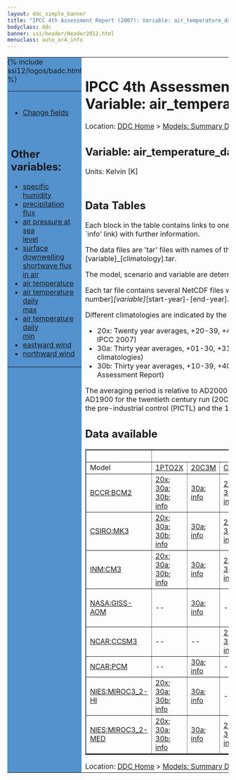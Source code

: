 ```yaml
---
layout: ddc_simple_banner
title: "IPCC 4th Assessment Report (2007): Variable: air_temperature_daily_max"
bodyclass: ddc
banner: ssi/header/Header2012.html
menuclass: auto_ar4_info
---
```



<table width="100%" border="0" cellspacing="0" cellpadding="0" style="border-collapse: collapse;">
<tr style="margin:0;padding:0;border:0;">
<td style="margin:0;padding:0;border:0;height:1pt;width:150pt;background:#5492CD;" valign="top" >

<div id="lh-col2" class="auto_ar4_info">
<table class="menumain" bgcolor="#5492CD" cellspacing="0" width="100%" border="0">
<tr><td>

<br/>
<ul><li><a href="var-air_temperature_daily_max-change.html">Change fields</a></li></ul><br/>

<h2> Other variables:</h2>
<ul>
<li><a href="var-specific_humidity.html">specific humidity</a></li>
<li><a href="var-precipitation_flux.html">precipitation flux</a></li>
<li><a href="var-air_pressure_at_sea_level.html">air pressure at sea<br/> level</a></li>
<li><a href="var-surface_downwelling_shortwave_flux_in_air.html">surface downwelling<br/> shortwave flux in air</a></li>
<li><a href="var-air_temperature.html">air temperature</a></li>
<li><a href="var-air_temperature_daily_max.html">air temperature daily<br/> max</a></li>
<li><a href="var-air_temperature_daily_min.html">air temperature daily<br/> min</a></li>
<li><a href="var-eastward_wind.html">eastward wind</a></li>
<li><a href="var-northward_wind.html">northward wind</a></li>
</ul>

</td></tr> 
{% include ssi12/logos/badc.html %}
</table>
</div>
</td>
<td><h1>IPCC 4th Assessment Report (2007): Variable: air_temperature_daily_max</h1>

<!-- Breadcrumb1 -->
<div id="breadcrumb1" align="left">
Location: <a href="/index.html">DDC Home</a> > <a href="/sim/gcm_clim/">Models: Summary Data</a>
> <a href="/sim/gcm_clim/SRES_AR4/index.html">AR4 (2007): SRES scenarios</a>
</div>
<!-- End of Breadcrumb1 --><h2>Variable: air_temperature_daily_max</h2>
Units: Kelvin [K]<br/>

<br/>
<h2> Data Tables</h2>

Each block in the table contains links to one or more data files and
to one information page (the `info' link) with further information.
<p/>

The data files are 'tar' files with names of the form
[model]_[scenario]_[variable]_[climatology].tar.
<p/>

The model, scenario and variable are determined by the position in
the table.
<p/>

Each tar file contains several NetCDF files with names of the form:
[model]_[scenario]_[ensemble number]_[variable]_[start-year]-[end-year].nc.
<p/>

Different climatologies are indicated by the links within each table entry.
<ul>
<li>20x: Twenty year averages, +20-39, +46-65, +80-99, +180-199 (as used in Chapt. 10 of IPCC 2007)</li>
<li>30a: Thirty year averages, +01-30, +31-60, +61-90 (as used in the observational climatologies)</li>
<li>30b: Thirty year averages, +10-39, +40-69, +70-99 (for compatibility with the 3rd Assessment Report)</li>
</ul>
The averaging period is relative to AD2000 for SRES scenarios A1B, A2 and B1,
relative to AD1900 for the twentieth century run (20C3M) and relative to the
start of the experiment for the pre-industrial control (PICTL) and the
1PCTO2X and 1PCTO4X runs.
<p/>

<h2>Data available</h2>

<table class="data-table"  border="2">
<tr><td></td>
<td colspan="8" align="center">Scenario</td>
</tr>
<tr><td>Model</td>
      <td><a href="scenario-1PTO2X.html">1PTO2X</a></td>
      <td><a href="scenario-20C3M.html">20C3M</a></td>
      <td><a href="scenario-COMMIT.html">COMMIT</a></td>
      <td><a href="scenario-PICTL.html">PICTL</a></td>
      <td><a href="scenario-SRA1B.html">SRA1B</a></td>
      <td><a href="scenario-SRB1.html">SRB1</a></td>
      <td><a href="scenario-SRA2.html">SRA2</a></td>
      <td><a href="scenario-1PTO4X.html">1PTO4X</a></td>
</tr>
<tr><td class="data-table-col1"><a href="model-BCCR-BCM2.html">BCCR:BCM2</a></td>
      <td class="data-table-item">
      <a href="/cgi-bin/downl/ar4_nc/tasmax/BCM2_1PTO2X_tasmax_oc20x.tar">20x</a>;
      <a href="/cgi-bin/downl/ar4_nc/tasmax/BCM2_1PTO2X_tasmax_oc30a.tar">30a</a>;
      <a href="/cgi-bin/downl/ar4_nc/tasmax/BCM2_1PTO2X_tasmax_oc30b.tar">30b</a>;
      <a href="/ar4/info/BCCR-BCM2_1PTO2X_tasmax.html">info</a></td>
      <td class="data-table-item">
      <a href="/cgi-bin/downl/ar4_nc/tasmax/BCM2_20C3M_tasmax_c30a.tar">30a</a>;
      <a href="/ar4/info/BCCR-BCM2_20C3M_tasmax.html">info</a></td>
      <td class="data-table-item">
      <a href="/cgi-bin/downl/ar4_nc/tasmax/BCM2_COMMIT_tasmax_c20x.tar">20x</a>;
      <a href="/cgi-bin/downl/ar4_nc/tasmax/BCM2_COMMIT_tasmax_c30b.tar">30b</a>;
      <a href="/ar4/info/BCCR-BCM2_COMMIT_tasmax.html">info</a></td>
      <td class="data-table-item">
      <a href="/cgi-bin/downl/ar4_nc/tasmax/BCM2_PICTL_tasmax_oc20x.tar">20x</a>;
      <a href="/cgi-bin/downl/ar4_nc/tasmax/BCM2_PICTL_tasmax_oc30a.tar">30a</a>;
      <a href="/cgi-bin/downl/ar4_nc/tasmax/BCM2_PICTL_tasmax_oc30b.tar">30b</a>;
      <a href="/ar4/info/BCCR-BCM2_PICTL_tasmax.html">info</a></td>
      <td class="data-table-item">
      <a href="/cgi-bin/downl/ar4_nc/tasmax/BCM2_SRA1B_tasmax_c20x.tar">20x</a>;
      <a href="/cgi-bin/downl/ar4_nc/tasmax/BCM2_SRA1B_tasmax_c30b.tar">30b</a>;
      <a href="/ar4/info/BCCR-BCM2_SRA1B_tasmax.html">info</a></td>
      <td class="data-table-item">
      <a href="/cgi-bin/downl/ar4_nc/tasmax/BCM2_SRB1_tasmax_c20x.tar">20x</a>;
      <a href="/cgi-bin/downl/ar4_nc/tasmax/BCM2_SRB1_tasmax_c30b.tar">30b</a>;
      <a href="/ar4/info/BCCR-BCM2_SRB1_tasmax.html">info</a></td>
      <td class="data-table-empty">--</td>
      <td class="data-table-empty">--</td>
</tr>
<tr><td class="data-table-col1"><a href="model-CSIRO-MK3.html">CSIRO:MK3</a></td>
      <td class="data-table-item">
      <a href="/cgi-bin/downl/ar4_nc/tasmax/CSMK3_1PTO2X_tasmax_oc20x.tar">20x</a>;
      <a href="/cgi-bin/downl/ar4_nc/tasmax/CSMK3_1PTO2X_tasmax_oc30a.tar">30a</a>;
      <a href="/cgi-bin/downl/ar4_nc/tasmax/CSMK3_1PTO2X_tasmax_oc30b.tar">30b</a>;
      <a href="/ar4/info/CSIRO-MK3_1PTO2X_tasmax.html">info</a></td>
      <td class="data-table-item">
      <a href="/cgi-bin/downl/ar4_nc/tasmax/CSMK3_20C3M_tasmax_c30a.tar">30a</a>;
      <a href="/ar4/info/CSIRO-MK3_20C3M_tasmax.html">info</a></td>
      <td class="data-table-item">
      <a href="/cgi-bin/downl/ar4_nc/tasmax/CSMK3_COMMIT_tasmax_c20x.tar">20x</a>;
      <a href="/cgi-bin/downl/ar4_nc/tasmax/CSMK3_COMMIT_tasmax_c30b.tar">30b</a>;
      <a href="/ar4/info/CSIRO-MK3_COMMIT_tasmax.html">info</a></td>
      <td class="data-table-item">
      <a href="/cgi-bin/downl/ar4_nc/tasmax/CSMK3_PICTL_tasmax_oc20x.tar">20x</a>;
      <a href="/cgi-bin/downl/ar4_nc/tasmax/CSMK3_PICTL_tasmax_oc30a.tar">30a</a>;
      <a href="/cgi-bin/downl/ar4_nc/tasmax/CSMK3_PICTL_tasmax_oc30b.tar">30b</a>;
      <a href="/ar4/info/CSIRO-MK3_PICTL_tasmax.html">info</a></td>
      <td class="data-table-item">
      <a href="/cgi-bin/downl/ar4_nc/tasmax/CSMK3_SRA1B_tasmax_c20x.tar">20x</a>;
      <a href="/cgi-bin/downl/ar4_nc/tasmax/CSMK3_SRA1B_tasmax_c30b.tar">30b</a>;
      <a href="/ar4/info/CSIRO-MK3_SRA1B_tasmax.html">info</a></td>
      <td class="data-table-item">
      <a href="/cgi-bin/downl/ar4_nc/tasmax/CSMK3_SRB1_tasmax_c20x.tar">20x</a>;
      <a href="/cgi-bin/downl/ar4_nc/tasmax/CSMK3_SRB1_tasmax_c30b.tar">30b</a>;
      <a href="/ar4/info/CSIRO-MK3_SRB1_tasmax.html">info</a></td>
      <td class="data-table-item">
      <a href="/cgi-bin/downl/ar4_nc/tasmax/CSMK3_SRA2_tasmax_c20x.tar">20x</a>;
      <a href="/cgi-bin/downl/ar4_nc/tasmax/CSMK3_SRA2_tasmax_c30b.tar">30b</a>;
      <a href="/ar4/info/CSIRO-MK3_SRA2_tasmax.html">info</a></td>
      <td class="data-table-empty">--</td>
</tr>
<tr><td class="data-table-col1"><a href="model-INM-CM3.html">INM:CM3</a></td>
      <td class="data-table-item">
      <a href="/cgi-bin/downl/ar4_nc/tasmax/INCM3_1PTO2X_tasmax_oc20x.tar">20x</a>;
      <a href="/cgi-bin/downl/ar4_nc/tasmax/INCM3_1PTO2X_tasmax_oc30a.tar">30a</a>;
      <a href="/cgi-bin/downl/ar4_nc/tasmax/INCM3_1PTO2X_tasmax_oc30b.tar">30b</a>;
      <a href="/ar4/info/INM-CM3_1PTO2X_tasmax.html">info</a></td>
      <td class="data-table-item">
      <a href="/cgi-bin/downl/ar4_nc/tasmax/INCM3_20C3M_tasmax_c30a.tar">30a</a>;
      <a href="/ar4/info/INM-CM3_20C3M_tasmax.html">info</a></td>
      <td class="data-table-item">
      <a href="/cgi-bin/downl/ar4_nc/tasmax/INCM3_COMMIT_tasmax_c20x.tar">20x</a>;
      <a href="/cgi-bin/downl/ar4_nc/tasmax/INCM3_COMMIT_tasmax_c30b.tar">30b</a>;
      <a href="/ar4/info/INM-CM3_COMMIT_tasmax.html">info</a></td>
      <td class="data-table-item">
      <a href="/cgi-bin/downl/ar4_nc/tasmax/INCM3_PICTL_tasmax_oc20x.tar">20x</a>;
      <a href="/cgi-bin/downl/ar4_nc/tasmax/INCM3_PICTL_tasmax_oc30a.tar">30a</a>;
      <a href="/cgi-bin/downl/ar4_nc/tasmax/INCM3_PICTL_tasmax_oc30b.tar">30b</a>;
      <a href="/ar4/info/INM-CM3_PICTL_tasmax.html">info</a></td>
      <td class="data-table-item">
      <a href="/cgi-bin/downl/ar4_nc/tasmax/INCM3_SRA1B_tasmax_c20x.tar">20x</a>;
      <a href="/cgi-bin/downl/ar4_nc/tasmax/INCM3_SRA1B_tasmax_c30b.tar">30b</a>;
      <a href="/ar4/info/INM-CM3_SRA1B_tasmax.html">info</a></td>
      <td class="data-table-item">
      <a href="/cgi-bin/downl/ar4_nc/tasmax/INCM3_SRB1_tasmax_c20x.tar">20x</a>;
      <a href="/cgi-bin/downl/ar4_nc/tasmax/INCM3_SRB1_tasmax_c30b.tar">30b</a>;
      <a href="/ar4/info/INM-CM3_SRB1_tasmax.html">info</a></td>
      <td class="data-table-item">
      <a href="/cgi-bin/downl/ar4_nc/tasmax/INCM3_SRA2_tasmax_c20x.tar">20x</a>;
      <a href="/cgi-bin/downl/ar4_nc/tasmax/INCM3_SRA2_tasmax_c30b.tar">30b</a>;
      <a href="/ar4/info/INM-CM3_SRA2_tasmax.html">info</a></td>
      <td class="data-table-item">
      <a href="/cgi-bin/downl/ar4_nc/tasmax/INCM3_1PTO4X_tasmax_oc20x.tar">20x</a>;
      <a href="/cgi-bin/downl/ar4_nc/tasmax/INCM3_1PTO4X_tasmax_oc30a.tar">30a</a>;
      <a href="/cgi-bin/downl/ar4_nc/tasmax/INCM3_1PTO4X_tasmax_oc30b.tar">30b</a>;
      <a href="/ar4/info/INM-CM3_1PTO4X_tasmax.html">info</a></td>
</tr>
<tr><td class="data-table-col1"><a href="model-NASA-GISS-AOM.html">NASA:GISS-AOM</a></td>
      <td class="data-table-empty">--</td>
      <td class="data-table-item">
      <a href="/cgi-bin/downl/ar4_nc/tasmax/GIAOM_20C3M_tasmax_c30a.tar">30a</a>;
      <a href="/ar4/info/NASA-GISS-AOM_20C3M_tasmax.html">info</a></td>
      <td class="data-table-empty">--</td>
      <td class="data-table-item">
      <a href="/cgi-bin/downl/ar4_nc/tasmax/GIAOM_PICTL_tasmax_oc20x.tar">20x</a>;
      <a href="/cgi-bin/downl/ar4_nc/tasmax/GIAOM_PICTL_tasmax_oc30a.tar">30a</a>;
      <a href="/cgi-bin/downl/ar4_nc/tasmax/GIAOM_PICTL_tasmax_oc30b.tar">30b</a>;
      <a href="/ar4/info/NASA-GISS-AOM_PICTL_tasmax.html">info</a></td>
      <td class="data-table-item">
      <a href="/cgi-bin/downl/ar4_nc/tasmax/GIAOM_SRA1B_tasmax_c20x.tar">20x</a>;
      <a href="/cgi-bin/downl/ar4_nc/tasmax/GIAOM_SRA1B_tasmax_c30b.tar">30b</a>;
      <a href="/ar4/info/NASA-GISS-AOM_SRA1B_tasmax.html">info</a></td>
      <td class="data-table-item">
      <a href="/cgi-bin/downl/ar4_nc/tasmax/GIAOM_SRB1_tasmax_c20x.tar">20x</a>;
      <a href="/cgi-bin/downl/ar4_nc/tasmax/GIAOM_SRB1_tasmax_c30b.tar">30b</a>;
      <a href="/ar4/info/NASA-GISS-AOM_SRB1_tasmax.html">info</a></td>
      <td class="data-table-empty">--</td>
      <td class="data-table-empty">--</td>
</tr>
<tr><td class="data-table-col1"><a href="model-NCAR-CCSM3.html">NCAR:CCSM3</a></td>
      <td class="data-table-empty">--</td>
      <td class="data-table-empty">--</td>
      <td class="data-table-item">
      <a href="/cgi-bin/downl/ar4_nc/tasmax/NCCCSM_COMMIT_tasmax_c20x.tar">20x</a>;
      <a href="/cgi-bin/downl/ar4_nc/tasmax/NCCCSM_COMMIT_tasmax_c30b.tar">30b</a>;
      <a href="/ar4/info/NCAR-CCSM3_COMMIT_tasmax.html">info</a></td>
      <td class="data-table-empty">--</td>
      <td class="data-table-empty">--</td>
      <td class="data-table-item">
      <a href="/cgi-bin/downl/ar4_nc/tasmax/NCCCSM_SRB1_tasmax_c20x.tar">20x</a>;
      <a href="/cgi-bin/downl/ar4_nc/tasmax/NCCCSM_SRB1_tasmax_c30b.tar">30b</a>;
      <a href="/ar4/info/NCAR-CCSM3_SRB1_tasmax.html">info</a></td>
      <td class="data-table-empty">--</td>
      <td class="data-table-empty">--</td>
</tr>
<tr><td class="data-table-col1"><a href="model-NCAR-PCM.html">NCAR:PCM</a></td>
      <td class="data-table-empty">--</td>
      <td class="data-table-item">
      <a href="/cgi-bin/downl/ar4_nc/tasmax/NCPCM_20C3M_tasmax_c30a.tar">30a</a>;
      <a href="/ar4/info/NCAR-PCM_20C3M_tasmax.html">info</a></td>
      <td class="data-table-empty">--</td>
      <td class="data-table-empty">--</td>
      <td class="data-table-empty">--</td>
      <td class="data-table-empty">--</td>
      <td class="data-table-empty">--</td>
      <td class="data-table-empty">--</td>
</tr>
<tr><td class="data-table-col1"><a href="model-NIES-MIROC3_2-HI.html">NIES:MIROC3_2-HI</a></td>
      <td class="data-table-item">
      <a href="/cgi-bin/downl/ar4_nc/tasmax/MIHR_1PTO2X_tasmax_oc20x.tar">20x</a>;
      <a href="/cgi-bin/downl/ar4_nc/tasmax/MIHR_1PTO2X_tasmax_oc30a.tar">30a</a>;
      <a href="/cgi-bin/downl/ar4_nc/tasmax/MIHR_1PTO2X_tasmax_oc30b.tar">30b</a>;
      <a href="/ar4/info/NIES-MIROC3_2-HI_1PTO2X_tasmax.html">info</a></td>
      <td class="data-table-item">
      <a href="/cgi-bin/downl/ar4_nc/tasmax/MIHR_20C3M_tasmax_c30a.tar">30a</a>;
      <a href="/ar4/info/NIES-MIROC3_2-HI_20C3M_tasmax.html">info</a></td>
      <td class="data-table-empty">--</td>
      <td class="data-table-item">
      <a href="/cgi-bin/downl/ar4_nc/tasmax/MIHR_PICTL_tasmax_oc20x.tar">20x</a>;
      <a href="/cgi-bin/downl/ar4_nc/tasmax/MIHR_PICTL_tasmax_oc30a.tar">30a</a>;
      <a href="/cgi-bin/downl/ar4_nc/tasmax/MIHR_PICTL_tasmax_oc30b.tar">30b</a>;
      <a href="/ar4/info/NIES-MIROC3_2-HI_PICTL_tasmax.html">info</a></td>
      <td class="data-table-item">
      <a href="/cgi-bin/downl/ar4_nc/tasmax/MIHR_SRA1B_tasmax_c20x.tar">20x</a>;
      <a href="/cgi-bin/downl/ar4_nc/tasmax/MIHR_SRA1B_tasmax_c30b.tar">30b</a>;
      <a href="/ar4/info/NIES-MIROC3_2-HI_SRA1B_tasmax.html">info</a></td>
      <td class="data-table-item">
      <a href="/cgi-bin/downl/ar4_nc/tasmax/MIHR_SRB1_tasmax_c20x.tar">20x</a>;
      <a href="/cgi-bin/downl/ar4_nc/tasmax/MIHR_SRB1_tasmax_c30b.tar">30b</a>;
      <a href="/ar4/info/NIES-MIROC3_2-HI_SRB1_tasmax.html">info</a></td>
      <td class="data-table-empty">--</td>
      <td class="data-table-empty">--</td>
</tr>
<tr><td class="data-table-col1"><a href="model-NIES-MIROC3_2-MED.html">NIES:MIROC3_2-MED</a></td>
      <td class="data-table-item">
      <a href="/cgi-bin/downl/ar4_nc/tasmax/MIMR_1PTO2X_tasmax_oc20x.tar">20x</a>;
      <a href="/cgi-bin/downl/ar4_nc/tasmax/MIMR_1PTO2X_tasmax_oc30a.tar">30a</a>;
      <a href="/cgi-bin/downl/ar4_nc/tasmax/MIMR_1PTO2X_tasmax_oc30b.tar">30b</a>;
      <a href="/ar4/info/NIES-MIROC3_2-MED_1PTO2X_tasmax.html">info</a></td>
      <td class="data-table-item">
      <a href="/cgi-bin/downl/ar4_nc/tasmax/MIMR_20C3M_tasmax_c30a.tar">30a</a>;
      <a href="/ar4/info/NIES-MIROC3_2-MED_20C3M_tasmax.html">info</a></td>
      <td class="data-table-item">
      <a href="/cgi-bin/downl/ar4_nc/tasmax/MIMR_COMMIT_tasmax_c20x.tar">20x</a>;
      <a href="/cgi-bin/downl/ar4_nc/tasmax/MIMR_COMMIT_tasmax_c30b.tar">30b</a>;
      <a href="/ar4/info/NIES-MIROC3_2-MED_COMMIT_tasmax.html">info</a></td>
      <td class="data-table-item">
      <a href="/cgi-bin/downl/ar4_nc/tasmax/MIMR_PICTL_tasmax_oc20x.tar">20x</a>;
      <a href="/cgi-bin/downl/ar4_nc/tasmax/MIMR_PICTL_tasmax_oc30a.tar">30a</a>;
      <a href="/cgi-bin/downl/ar4_nc/tasmax/MIMR_PICTL_tasmax_oc30b.tar">30b</a>;
      <a href="/ar4/info/NIES-MIROC3_2-MED_PICTL_tasmax.html">info</a></td>
      <td class="data-table-item">
      <a href="/cgi-bin/downl/ar4_nc/tasmax/MIMR_SRA1B_tasmax_c20x.tar">20x</a>;
      <a href="/cgi-bin/downl/ar4_nc/tasmax/MIMR_SRA1B_tasmax_c30b.tar">30b</a>;
      <a href="/ar4/info/NIES-MIROC3_2-MED_SRA1B_tasmax.html">info</a></td>
      <td class="data-table-item">
      <a href="/cgi-bin/downl/ar4_nc/tasmax/MIMR_SRB1_tasmax_c20x.tar">20x</a>;
      <a href="/cgi-bin/downl/ar4_nc/tasmax/MIMR_SRB1_tasmax_c30b.tar">30b</a>;
      <a href="/ar4/info/NIES-MIROC3_2-MED_SRB1_tasmax.html">info</a></td>
      <td class="data-table-item">
      <a href="/cgi-bin/downl/ar4_nc/tasmax/MIMR_SRA2_tasmax_c20x.tar">20x</a>;
      <a href="/cgi-bin/downl/ar4_nc/tasmax/MIMR_SRA2_tasmax_c30b.tar">30b</a>;
      <a href="/ar4/info/NIES-MIROC3_2-MED_SRA2_tasmax.html">info</a></td>
      <td class="data-table-item">
      <a href="/cgi-bin/downl/ar4_nc/tasmax/MIMR_1PTO4X_tasmax_oc20x.tar">20x</a>;
      <a href="/cgi-bin/downl/ar4_nc/tasmax/MIMR_1PTO4X_tasmax_oc30a.tar">30a</a>;
      <a href="/cgi-bin/downl/ar4_nc/tasmax/MIMR_1PTO4X_tasmax_oc30b.tar">30b</a>;
      <a href="/ar4/info/NIES-MIROC3_2-MED_1PTO4X_tasmax.html">info</a></td>
</tr>
</table>
</div>
<!-- Breadcrumb2 -->
<div id="breadcrumb2" align="left">
Location: <a href="/index.html">DDC Home</a> > <a href="/sim/gcm_clim/">Models: Summary Data</a>
> <a href="/sim/gcm_clim/SRES_AR4/index.html">AR4 (2007): SRES scenarios</a>
</div>
<!-- End of Breadcrumb2 --></td></tr></table>
